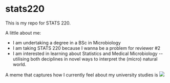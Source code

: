 # stats220

This is my repo for STATS 220. 

A little about me:

- I am undertaking a degree in a BSc in Microbiology
- I am taking STATS 220 because I wanna be a problem for reviewer #2  
- I am interested in learning about Statistics and Medical Microbiology -- utilising both deciplines in novel ways to interpret the (micro) natural world.  

A meme that captures how I currently feel about my university studies is ![]((https://9gag.com/gag/aM8W5eM)) 
